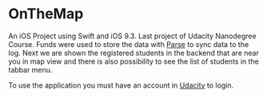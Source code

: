# OnTheMap

An iOS Project using Swift and iOS 9.3. Last project of Udacity Nanodegree Course. Funds were used to store the data with [Parse](www.parse.com) to sync data to the log. Next we are shown the registered students in the backend that are near you in map view and there is also possibility to see the list of students in the tabbar menu.


To use the application you must have an account in [Udacity](www.udacity.com) to login.